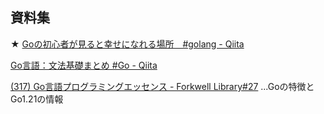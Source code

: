 ## 資料集
★ [Goの初心者が見ると幸せになれる場所　#golang - Qiita](https://qiita.com/tenntenn/items/0e33a4959250d1a55045)

[Go言語：文法基礎まとめ #Go - Qiita](https://qiita.com/HiromuMasuda0228/items/65b9a593275f769f6b69)

[(317) Go言語プログラミングエッセンス - Forkwell Library#27](https://www.youtube.com/watch?v=gFQXOVwhtuQ)
...Goの特徴とGo1.21の情報
